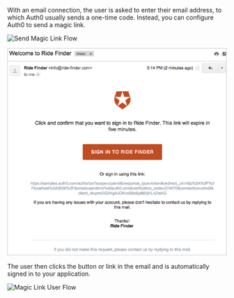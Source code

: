 
With an email connection, the user is asked to enter their email address, to which Auth0 usually sends a one-time code. Instead, you can configure Auth0 to send a magic link. 

![Send Magic Link Flow](/media/articles/connections/passwordless/passwordless-email-magic-link-start-flow.png)

![Sample Magic Link Email](/media/articles/connections/passwordless/passwordless-email-receive-link.png)

The user then clicks the button or link in the email and is automatically signed in to your application.

![Magic Link User Flow](/media/articles/connections/passwordless/passwordless-authenticated-magic-flow.png)
